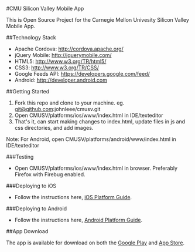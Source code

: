 #CMU Silicon Valley Mobile App

This is Open Source Project for the Carnegie Mellon Univesity Silicon Valley Mobile App.

##Technology Stack
* Apache Cordova: http://cordova.apache.org/
* jQuery Mobile: http://jquerymobile.com/
* HTML5: http://www.w3.org/TR/html5/
* CSS3: http://www.w3.org/TR/CSS/
* Google Feeds API: https://developers.google.com/feed/
* Android: http://developer.android.com

##Getting Started
1. Fork this repo and clone to your machine. eg. git@github.com:johnleee/cmusv.git
2. Open CMUSV/platforms/ios/www/index.html in IDE/texteditor
3. That's it, can start making changes to index.html, update files in js and css directories, and add images.

Note: For Android, open CMUSV/platforms/android/www/index.html in IDE/texteditor

###Testing
* Open CMUSV/platforms/ios/www/index.html in browser. Preferably Firefox with Firebug enabled.

###Deploying to iOS
* Follow the instructions here,
<a href="http://cordova.apache.org/docs/en/3.0.0/guide_platforms_ios_index.md.html#iOS%20Platform%20Guide" target="_blank">iOS Platform Guide</a>.

###Deploying to Android
* Follow the instructions here,
<a href="http://cordova.apache.org/docs/en/3.0.0/guide_platforms_android_index.md.html#Android%20Platform%20Guide" target="_blank">Android Platform Guide</a>.

##App Download

The app is available for download on both the <a href="https://play.google.com/store/apps/details?id=edu.cmu.sv.mobile" target="_blank">Google Play</a> and <a href="https://itunes.apple.com/us/app/carnegie-mellon-silicon-valley/id686981915" target="_blank">App Store</a>.

